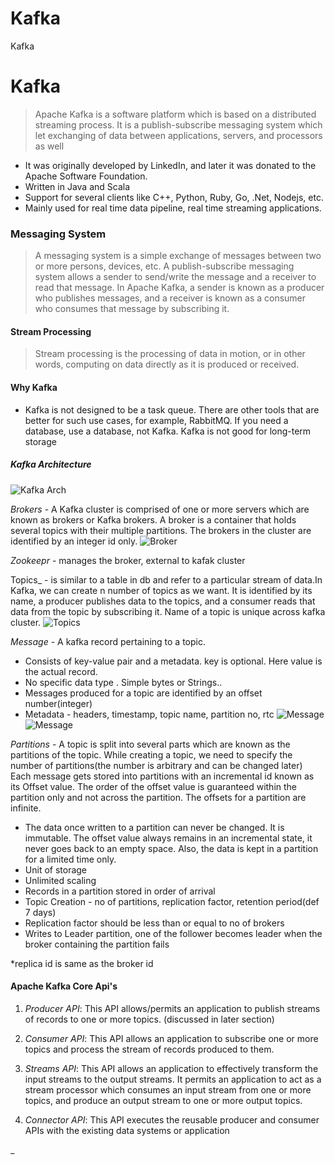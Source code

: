 # Kafka
Kafka
# **Kafka**
>Apache Kafka is a software platform which is based on a distributed streaming process. It is a publish-subscribe messaging system which let exchanging of data between applications, servers, and processors as well

* It was originally developed by LinkedIn, and later it was donated to the Apache Software Foundation.
* Written in Java and Scala
* Support for several clients like C++, Python, Ruby, Go, .Net, Nodejs, etc.
* Mainly used for real time data pipeline, real time streaming applications.
### **Messaging System**
>A messaging system is a simple exchange of messages between two or more persons, devices, etc. A publish-subscribe messaging system allows a sender to send/write the message and a receiver to read that message. In Apache Kafka, a sender is known as a producer who publishes messages, and a receiver is known as a consumer who consumes that message by subscribing it.

#### **Stream Processing**
>Stream processing is the processing of data in motion, or in other words, computing on data directly as it is produced or received.


#### **Why Kafka**
* Kafka is not designed to be a task queue. There are other tools that are better for such use cases, for example, RabbitMQ. If you need a database, use a database, not Kafka. Kafka is not good for long-term storage

##### **Kafka Architecture**
![Kafka Arch](https://data-flair.training/blogs/wp-content/uploads/sites/2/2018/04/Kafka-Architecture.png)

_Brokers_ - A Kafka cluster is comprised of one or more servers which are known as brokers or Kafka brokers.
 A broker is a container that holds several topics with their multiple partitions. The brokers in the cluster are identified by an integer id only.
 ![Broker](https://static.javatpoint.com/tutorial/kafka/images/kafka-topics-2.png)
 
 _Zookeepr_ - manages the broker, external to kafak cluster
 
 Topics_ - is similar to a table in db and refer to a particular stream of data.In Kafka, we can create n number of topics as we want.
  It is identified by its name, a producer publishes data to the topics, and a consumer reads that data from the topic by subscribing it.
Name of a topic is unique across kafka cluster.
![Topics](https://static.javatpoint.com/tutorial/kafka/images/kafka-topics.png)

_Message_ - A kafka record pertaining to a topic.
* Consists of key-value pair and a metadata. key is optional. Here value is the actual record.
* No specific data type . Simple bytes or Strings..
* Messages produced for a topic are identified by an offset number(integer)
* Metadata - headers, timestamp, topic name, partition no, rtc
![Message](https://cdn.confluent.io/wp-content/uploads/Apache_Kafka_NYSE_Sample_Architecture-1024x468.png)
![Message](https://d2908q01vomqb2.cloudfront.net/1b6453892473a467d07372d45eb05abc2031647a/2020/12/15/selfhosted12.png)

_Partitions_ - A topic is split into several parts which are known as the partitions of the topic. While creating a topic, we need to specify the number of partitions(the number is arbitrary and can be changed later)
Each message gets stored into partitions with an incremental id known as its Offset value. The order of the offset value is guaranteed within the partition only and not across the partition.
 The offsets for a partition are infinite.
* The data once written to a partition can never be changed. It is immutable. The offset value always remains in an incremental state, it never goes back to an empty space.
 Also, the data is kept in a partition for a limited time only.
* Unit of storage
* Unlimited scaling
* Records in a partition stored in order of arrival
* Topic Creation - no of partitions, replication factor, retention period(def 7 days)
* Replication factor should be less than or equal to no of brokers
* Writes to Leader partition, one of the follower becomes leader when the broker containing the partition fails
 
 *replica id is same as the broker id
 
#### Apache Kafka Core  Api's
1. _Producer API_: This API allows/permits an application to publish streams of records to one or more topics. (discussed in later section)

2. _Consumer API_: This API allows an application to subscribe one or more topics and process the stream of records produced to them.

3. _Streams API_: This API allows an application to effectively transform the input streams to the output streams. It permits an application to act as a stream processor which consumes an input stream from one or more topics, and produce an output stream to one or more output topics.

4. _Connector API_: This API executes the reusable producer and consumer APIs with the existing data systems or application

_

 



 
